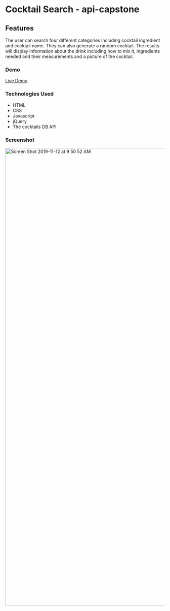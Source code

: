 # Cocktail Search - api-capstone

<h2>Features</h2>

<p>The user can search four different categories including cocktail ingredient and cocktail name. 
They can also generate a random cocktail.
The results will display information about the drink including how to mix it, ingredients needed and their
measurements and a picture of the cocktail.</p>

<h3>Demo</h3>

<a href='https://andacanaver.github.io/api-capstone/' target="_blank"> Live Demo</a>

<h3>Technologies Used</h3>
<ul>
  <li>HTML</li>
  <li>CSS</li>
  <li>Javascript</li>
  <li>jQuery</li>
  <li>The cocktails DB API</li>
</ul>

<h3>Screenshot</h3>
<img width="1440" alt="Screen Shot 2019-11-12 at 9 50 52 AM" src="https://user-images.githubusercontent.com/48130732/68689658-545d6080-0536-11ea-984a-40ac04d0fc05.png">
